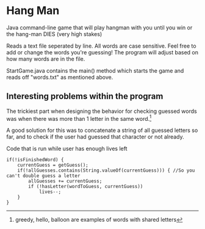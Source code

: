 # Hang Man

Java command-line game that will play hangman with you until you win or the hang-man DIES (very high stakes)

Reads a text file seperated by line. All words are case sensitive. Feel free to add or change the words you're guessing! The program will adjust based on how many words are in the file.

StartGame.java contains the main() method which starts the game and reads off "words.txt" as mentioned above.

## Interesting problems within the program

The trickiest part when designing the behavior for checking guessed words was when there was more than 1 letter in the same word.[^1]
[^1]: greedy, hello, balloon are examples of words with shared letters

A good solution for this was to concatenate a string of all guessed letters so far, and to check if the user had guessed that character or not already.

Code that is run while user has enough lives left
```
if(!isFinishedWord) {
    currentGuess = getGuess();
    if(!allGuesses.contains(String.valueOf(currentGuess))) { //So you can't double guess a letter
        allGuesses += currentGuess;
        if (!hasLetter(wordToGuess, currentGuess))
            lives--;
    }
}
```